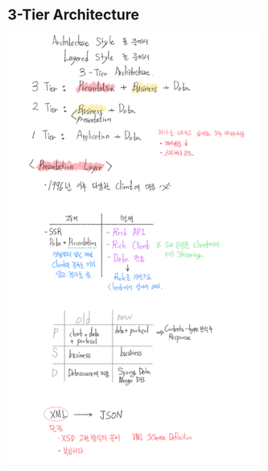 # 3-Tier Architecture

![Untitled](3-Tier%20Architecture%201fe2efa25db5465aa25e22333845fcc9/Untitled.png)